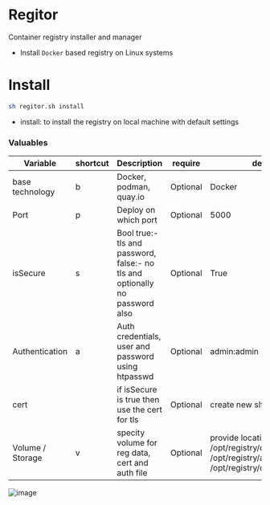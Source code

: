 # Regitor
Container registry installer and manager
- Install `Docker` based registry on Linux systems

# Install
``` bash
sh regitor.sh install
```
- install: to install the registry on local machine with default settings

### Valuables
| Variable  | shortcut | Description | require | default value |
| ------------- | ------------- | ------------- | ------------- | ------------- |
| base technology | b  | Docker, podman, quay.io | Optional | Docker |
| Port  | p  | Deploy on which port | Optional | 5000 |
| isSecure | s | Bool true:- tls and password, false:- no tls and optionally no password also | Optional | True |
| Authentication | a | Auth credentials, user and password using htpasswd | Optional | admin:admin |
| cert |  | if isSecure is true then use the cert for tls | Optional | create new slftsing cert and assign |
| Volume / Storage | v | specity volume for reg data, cert and auth file | Optional | provide locations. /opt/registry/data:/var/lib/registry:z, /opt/registry/auth:/auth:z, /opt/registry/certs:/certs:z | 
![image](https://user-images.githubusercontent.com/28144763/158745498-1c4515a6-930d-4c07-a959-62ee8a116ae6.png)
